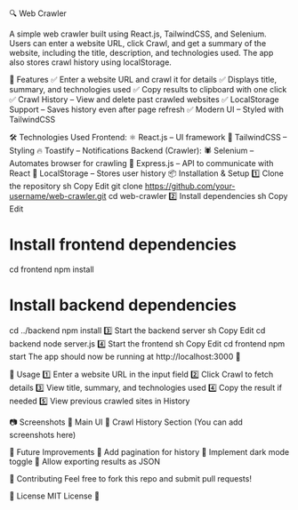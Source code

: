 🔍 Web Crawler


A simple web crawler built using React.js, TailwindCSS, and Selenium. Users can enter a website URL, click Crawl, and get a summary of the website, including the title, description, and technologies used. The app also stores crawl history using localStorage.

🚀 Features
✅ Enter a website URL and crawl it for details
✅ Displays title, summary, and technologies used
✅ Copy results to clipboard with one click
✅ Crawl History – View and delete past crawled websites
✅ LocalStorage Support – Saves history even after page refresh
✅ Modern UI – Styled with TailwindCSS

🛠️ Technologies Used
Frontend:
⚛️ React.js – UI framework
🎨 TailwindCSS – Styling
🔥 Toastify – Notifications
Backend (Crawler):
🕷️ Selenium – Automates browser for crawling
🚀 Express.js – API to communicate with React
🏬 LocalStorage – Stores user history
📦 Installation & Setup
1️⃣ Clone the repository
sh
Copy
Edit
git clone https://github.com/your-username/web-crawler.git
cd web-crawler
2️⃣ Install dependencies
sh
Copy
Edit
# Install frontend dependencies
cd frontend
npm install

# Install backend dependencies
cd ../backend
npm install
3️⃣ Start the backend server
sh
Copy
Edit
cd backend
node server.js
4️⃣ Start the frontend
sh
Copy
Edit
cd frontend
npm start
The app should now be running at http://localhost:3000 🚀

📌 Usage
1️⃣ Enter a website URL in the input field
2️⃣ Click Crawl to fetch details
3️⃣ View title, summary, and technologies used
4️⃣ Copy the result if needed
5️⃣ View previous crawled sites in History

📷 Screenshots
🔹 Main UI
🔹 Crawl History Section
(You can add screenshots here)

🎯 Future Improvements
🚀 Add pagination for history
🚀 Implement dark mode toggle
🚀 Allow exporting results as JSON

🤝 Contributing
Feel free to fork this repo and submit pull requests!

📜 License
MIT License 📄
